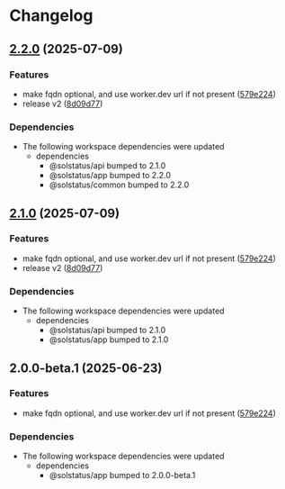 # Changelog

## [2.2.0](https://github.com/jasonkneen/uptime-monitor/compare/@solstatus/infra@v2.1.0...@solstatus/infra@v2.2.0) (2025-07-09)


### Features

* make fqdn optional, and use worker.dev url if not present ([579e224](https://github.com/jasonkneen/uptime-monitor/commit/579e224926fa6b77d9f01d82e196d37803d47e7f))
* release v2 ([8d09d77](https://github.com/jasonkneen/uptime-monitor/commit/8d09d77f92ceec9bd7cba2e9fb4a514a406b588d))


### Dependencies

* The following workspace dependencies were updated
  * dependencies
    * @solstatus/api bumped to 2.1.0
    * @solstatus/app bumped to 2.2.0
    * @solstatus/common bumped to 2.2.0

## [2.1.0](https://github.com/unibeck/solstatus/compare/@solstatus/infra@v2.0.0...@solstatus/infra@v2.1.0) (2025-07-09)


### Features

* make fqdn optional, and use worker.dev url if not present ([579e224](https://github.com/unibeck/solstatus/commit/579e224926fa6b77d9f01d82e196d37803d47e7f))
* release v2 ([8d09d77](https://github.com/unibeck/solstatus/commit/8d09d77f92ceec9bd7cba2e9fb4a514a406b588d))


### Dependencies

* The following workspace dependencies were updated
  * dependencies
    * @solstatus/api bumped to 2.1.0
    * @solstatus/app bumped to 2.1.0

## 2.0.0-beta.1 (2025-06-23)


### Features

* make fqdn optional, and use worker.dev url if not present ([579e224](https://github.com/unibeck/solstatus/commit/579e224926fa6b77d9f01d82e196d37803d47e7f))


### Dependencies

* The following workspace dependencies were updated
  * dependencies
    * @solstatus/app bumped to 2.0.0-beta.1
